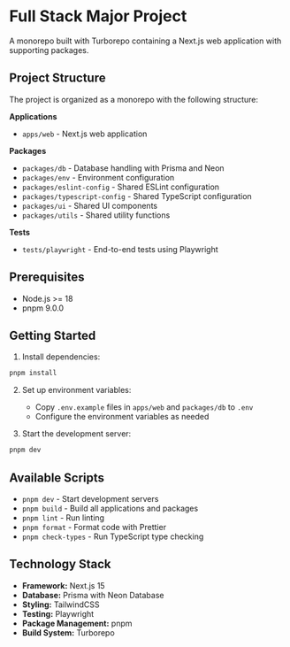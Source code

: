 # Full Stack Major Project

A monorepo built with Turborepo containing a Next.js web application with supporting packages.

## Project Structure

The project is organized as a monorepo with the following structure:

**Applications**
- `apps/web` - Next.js web application

**Packages**
- `packages/db` - Database handling with Prisma and Neon
- `packages/env` - Environment configuration 
- `packages/eslint-config` - Shared ESLint configuration
- `packages/typescript-config` - Shared TypeScript configuration
- `packages/ui` - Shared UI components
- `packages/utils` - Shared utility functions

**Tests**
- `tests/playwright` - End-to-end tests using Playwright

## Prerequisites

- Node.js >= 18
- pnpm 9.0.0

## Getting Started

1. Install dependencies:
```sh
pnpm install
```

2. Set up environment variables:
   - Copy `.env.example` files in `apps/web` and `packages/db` to `.env`
   - Configure the environment variables as needed

3. Start the development server:
```sh
pnpm dev
```

## Available Scripts

- `pnpm dev` - Start development servers
- `pnpm build` - Build all applications and packages
- `pnpm lint` - Run linting
- `pnpm format` - Format code with Prettier
- `pnpm check-types` - Run TypeScript type checking

## Technology Stack

- **Framework:** Next.js 15
- **Database:** Prisma with Neon Database
- **Styling:** TailwindCSS
- **Testing:** Playwright
- **Package Management:** pnpm
- **Build System:** Turborepo